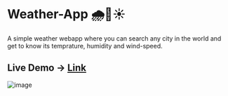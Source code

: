 # Weather-App 🌧🌈☀️
A simple weather webapp where you can search any city in the world and get to know its temprature, humidity and wind-speed.

## Live Demo -> [Link](https://venustokyo-weather-app.netlify.app/)
![image](https://user-images.githubusercontent.com/66830887/220101530-f683f18e-4f74-4f9f-9b25-b954fd2662ba.png)

